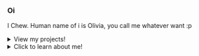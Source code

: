 ### Oi

I Chew. Human name of i is Olivia, you call me whatever want :p

<details>
<summary>View my projects!</summary>
<br>

[Discord Bots](https://github.com/Chew/Chew/blob/master/projects/discordbots.md)

[Spigot Plugin](https://github.com/Chew/Chew/blob/master/projects/spigot-plugins.md)

</details>

<details>
<summary>Click to learn about me!</summary>
<br>
Hey! Thanks for checking me out. I make many projects, mostly for fun since I'm currently not in an computer science field at the moment, I do plan on going to college and getting some knowledge where needed.

## 🔭 I’m working on

I work on projects, it depending on what feeling, so check my commits to see :)

## 🌱 I’m learning

I'm learning Ruby and Java, my first 2 languages. Every time I learn something, I always find out there's so much, I don't know. I do plan on learning more languages!

## 👯 I’m looking to collaborate on

Everything! If you want to improve my (honestly, awful) projects, feel free to shoot me a PR!

## 🤔 I’m looking for help with

[Here's a list of all open issues in my repos that need help](https://github.com/issues?q=is%3Aissue+is%3Aopen+user%3AChew+archived%3Afalse+sort%3Aupdated-desc+label%3A"help+wanted"), feel free to give me a hand!

## 😄 Pronouns:

she/her :)

## ⚡ Fun fact:

I have a cat named Rory! So as a result my free time to contribute is now much lower, gotta make sure she knows she's loved!

</details>

